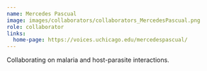 ```yaml
---
name: Mercedes Pascual
image: images/collaborators/collaborators_MercedesPascual.png
role: collaborator
links:
  home-page: https://voices.uchicago.edu/mercedespascual/
---
```


Collaborating on malaria and host-parasite interactions.
